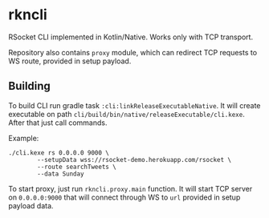 # rkncli

RSocket CLI implemented in Kotlin/Native. Works only with TCP transport.

Repository also contains `proxy` module, which can redirect TCP requests to WS route, provided in setup payload.

## Building

To build CLI run gradle task `:cli:linkReleaseExecutableNative`. It will create executable on
path `cli/build/bin/native/releaseExecutable/cli.kexe`. After that just call commands.

Example:

```
./cli.kexe rs 0.0.0.0 9000 \
        --setupData wss://rsocket-demo.herokuapp.com/rsocket \
        --route searchTweets \
        --data Sunday
```

To start proxy, just run `rkncli.proxy.main` function. It will start TCP server on `0.0.0.0:9000` that will connect through WS to `url`
provided in setup payload data.
